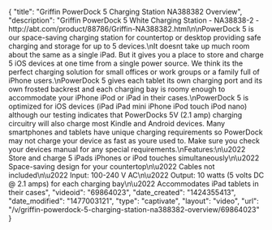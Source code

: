 {
    "title": "Griffin PowerDock 5 Charging Station NA388382 Overview",
    "description": "Griffin PowerDock 5 White Charging Station - NA38838-2 - http:\/\/abt.com\/product\/88786\/Griffin-NA388382.html\n\nPowerDock 5 is our space-saving charging station for countertop or desktop providing safe charging and storage for up to 5 devices.\nIt doesnt take up much room about the same as a single iPad. But it gives you a place to store and charge 5 iOS devices at one time from a single power source. We think its the perfect charging solution for small offices or work groups or a family full of iPhone users.\nPowerDock 5 gives each tablet its own charging port and its own frosted backrest and each charging bay is roomy enough to accommodate your iPhone iPod or iPad in their cases.\nPowerDock 5 is optimized for iOS devices (iPad iPad mini iPhone iPod touch iPod nano) although our testing indicates that PowerDocks 5V (2.1 amp) charging circuitry will also charge most Kindle and Android devices. Many smartphones and tablets have unique charging requirements so PowerDock may not charge your device as fast as youre used to. Make sure you check your devices manual for any special requirements.\nFeatures:\n\u2022 Store and charge 5 iPads iPhones or iPod touches simultaneously\n\u2022 Space-saving design for your countertop\n\u2022 Cables not included\n\u2022 Input: 100-240 V AC\n\u2022 Output: 10 watts (5 volts DC @ 2.1 amps) for each charging bay\n\u2022 Accommodates iPad tablets in their cases",
    "videoid": "69864023",
    "date_created": "1424355413",
    "date_modified": "1477003121",
    "type": "captivate",
    "layout": "video",
    "url": "\/v\/griffin-powerdock-5-charging-station-na388382-overview\/69864023"
}